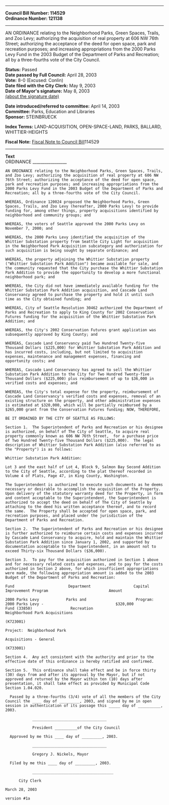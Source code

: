 * * * * *  
  
**Council Bill Number: [](#h0)[](#h2)114529**   
**Ordinance Number: 121138**  
  
* * * * *  
  
AN ORDINANCE relating to the Neighborhood Parks, Green Spaces, Trails, and Zoo Levy; authorizing the acquisition of real property at 606 NW 76th Street; authorizing the acceptance of the deed for open space, park and recreation purposes; and increasing appropriations from the 2000 Parks Levy Fund in the 2003 Budget of the Department of Parks and Recreation; all by a three-fourths vote of the City Council.  
  
**Status:** Passed   
**Date passed by Full Council:** April 28, 2003   
**Vote:** 8-0 (Excused: Conlin)   
**Date filed with the City Clerk:** May 9, 2003   
**Date of Mayor's signature:** May 8, 2003   
[(about the signature date)](/~public/approvaldate.htm)   
  
  
**Date introduced/referred to committee:** April 14, 2003   
**Committee:** Parks, Education and Libraries   
**Sponsor:** STEINBRUECK   
  
**Index Terms:** LAND-ACQUISITION, OPEN-SPACE-LAND, PARKS, BALLARD, WHITTIER-HEIGHTS  
  
**Fiscal Note:** [Fiscal Note to Council Bill](http://clerk.seattle.gov/~public/fnote/114529.htm)[](#h1)[](#h3)114529  
  
* * * * *  
  
**Text**  
    ORDINANCE _________________  
  
    AN ORDINANCE relating to the Neighborhood Parks, Green Spaces, Trails,  
    and Zoo Levy; authorizing the acquisition of real property at 606 NW  
    76th Street; authorizing the acceptance of the deed for open space,  
    park and recreation purposes; and increasing appropriations from the  
    2000 Parks Levy Fund in the 2003 Budget of the Department of Parks and  
    Recreation; all by a three-fourths vote of the City Council.  
  
    WHEREAS, Ordinance 120024 proposed the Neighborhood Parks, Green  
    Spaces, Trails, and Zoo Levy (hereafter, 2000 Parks Levy) to provide  
    funding for, among other things, property acquisitions identified by  
    neighborhood and community groups; and  
  
    WHEREAS, the voters of Seattle approved the 2000 Parks Levy on  
    November 7, 2000; and  
  
    WHEREAS, the 2000 Parks Levy identified the acquisition of the  
    Whittier Substation property from Seattle City Light for acquisition  
    in the Neighborhood Park Acquisition subcategory and authorization for  
    such acquisition is being sought by separate ordinance; and  
  
    WHEREAS, the property adjoining the Whittier Substation property  
    ("Whittier Substation Park Addition") became available for sale, and  
    the community requested that the City purchase the Whittier Substation  
    Park Addition to provide the opportunity to develop a more functional  
    neighborhood park; and  
  
    WHEREAS, the City did not have immediately available funding for the  
    Whittier Substation Park Addition acquisition, and Cascade Land  
    Conservancy agreed to purchase the property and hold it until such  
    time as the City obtained funding; and  
  
    WHEREAS, City of Seattle Resolution 30462 authorized the Department of  
    Parks and Recreation to apply to King County for 2002 Conservation  
    Futures funding for the acquisition of the Whittier Substation Park  
    Addition; and  
  
    WHEREAS, the City's 2002 Conservation Futures grant application was  
    subsequently approved by King County; and  
  
    WHEREAS, Cascade Land Conservancy paid Two Hundred Twenty-five  
    Thousand Dollars ($225,000) for Whittier Substation Park Addition and  
    has incurred costs, including, but not limited to acquisition  
    expenses, maintenance and management expenses, financing and  
    opportunity costs; and  
  
    WHEREAS, Cascade Land Conservancy has agreed to sell the Whittier  
    Substation Park Addition to the City for Two Hundred Twenty-five  
    Thousand Dollars ($225,000) plus reimbursement of up to $36,000 in  
    verified costs and expenses; and  
  
    WHEREAS, the City's total expense for the property, reimbursement of  
    Cascade Land Conservancy's verified costs and expenses, removal of an  
    existing structure on the property, and other administrative expenses  
    is estimated at $320,000, which will be partially reimbursed by a  
    $265,000 grant from the Conservation Futures funding; NOW, THEREFORE,  
  
    BE IT ORDAINED BY THE CITY OF SEATTLE AS FOLLOWS:  
  
    Section 1.  The Superintendent of Parks and Recreation or his designee  
    is authorized, on behalf of The City of Seattle, to acquire real  
    property commonly known as 606 NW 76th Street,  for a purchase price  
    of Two Hundred Twenty-five Thousand Dollars ($225,000).  The legal  
    description of Whittier Substation Park Addition (also referred to as  
    the "Property") is as follows:  
  
    Whittier Substation Park Addition:  
  
    Lot 3 and the east half of Lot 4, Block 9, Salmon Bay Second Addition  
    to the City of Seattle, according to the plat thereof recorded in  
    Volume 4 of Plats, Page 47, in King County, Washington.  
  
    The Superintendent is authorized to execute such documents as he deems  
    necessary or desirable to accomplish the acquisition of the Property.  
    Upon delivery of the statutory warranty deed for the Property, in form  
    and content acceptable to the Superintendent, the Superintendent is  
    authorized to accept the deed on behalf of The City of Seattle by  
    attaching to the deed his written acceptance thereof, and to record  
    the same.  The Property shall be accepted for open space, park, and  
    recreation purposes, and placed under the jurisdiction of the  
    Department of Parks and Recreation.  
  
    Section 2.  The Superintendent of Parks and Recreation or his designee  
    is further authorized to reimburse certain costs and expenses incurred  
    by Cascade Land Conservancy to acquire, hold and maintain the Whittier  
    Substation Park Addition since January 1, 2002, and supported by  
    documentation acceptable to the Superintendent, in an amount not to  
    exceed Thirty-six Thousand Dollars ($36,000).  
  
    Section 3.  To pay for the acquisition authorized in Section 1 above  
    and for necessary related costs and expenses, and to pay for the costs  
    authorized in Section 2 above, for which insufficient appropriations  
    were made, the following appropriation amount is added to the 2003  
    Budget of the Department of Parks and Recreation:  
  
    Fund                        Department                   Capital Improvement Program                           Amount  
  
    2000 Parks Levy            Parks and                      Program:  2000 Parks Levy -                                $320,000  
    Fund (33850)                 Recreation                      Neighborhood Park Acquisitions  
                                                                                    (K723001)  
                                                                                    Project:  Neighborhood Park  
                                                                                   Acquisitions - General  
                                                                                   (K733001)  
  
    Section 4.  Any act consistent with the authority and prior to the  
    effective date of this ordinance is hereby ratified and confirmed.  
  
    Section 5.  This ordinance shall take effect and be in force thirty  
    (30) days from and after its approval by the Mayor, but if not  
    approved and returned by the Mayor within ten (10) days after  
    presentation, it shall take effect as provided by Municipal Code  
    Section 1.04.020.  
  
      Passed by a three-fourths (3/4) vote of all the members of the City  
    Council the ____ day of _________, 2003, and signed by me in open  
    session in authentication of its passage this _____ day of __________,  
    2003.  
  
                _________________________________  
  
                President __________of the City Council  
  
      Approved by me this ____ day of _________, 2003.  
  
                _________________________________  
  
                Gregory J. Nickels, Mayor  
  
      Filed by me this ____ day of _________, 2003.  
  
                ____________________________________  
  
          City Clerk  
  
    March 28, 2003  
  
    version #1a  
